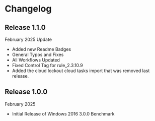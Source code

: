# Changelog

## Release 1.1.0

February 2025 Update
  - Added new Readme Badges
  - General Typos and Fixes
  - All Workflows Updated
  - Fixed Control Tag for rule_2.3.10.9
  - Added the cloud lockout cloud tasks import that was removed last release.

## Release 1.0.0

February 2025
  - Initial Release of Windows 2016 3.0.0 Benchmark
